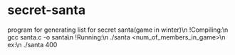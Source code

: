 # secret-santa
program for generating list for secret santa(game in winter)\n
!Compiling:\n
gcc santa.c -o santa\n
!Running:\n
./santa <num_of_members_in_game>\n
ex:\n
./santa 400
